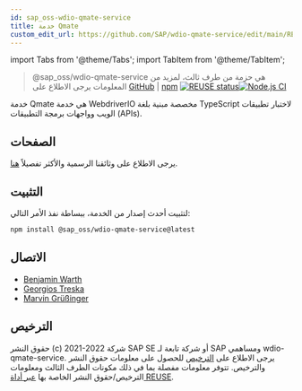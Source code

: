 ```yaml
---
id: sap_oss-wdio-qmate-service
title: خدمة Qmate
custom_edit_url: https://github.com/SAP/wdio-qmate-service/edit/main/README.md
---
```


import Tabs from '@theme/Tabs';
import TabItem from '@theme/TabItem';

> @sap_oss/wdio-qmate-service هي حزمة من طرف ثالث، لمزيد من المعلومات يرجى الاطلاع على [GitHub](https://github.com/SAP/wdio-qmate-service) | [npm](https://www.npmjs.com/package/@sap_oss/wdio-qmate-service)
[![REUSE status](https://api.reuse.software/badge/github.com/SAP/wdio-qmate-service)](https://api.reuse.software/info/github.com/SAP/wdio-qmate-service)[![Node.js CI](https://github.com/SAP/wdio-qmate-service/actions/workflows/node.js.yml/badge.svg)](https://github.com/SAP/wdio-qmate-service/actions/workflows/node.js.yml)

خدمة Qmate هي خدمة WebdriverIO مخصصة مبنية بلغة TypeScript لاختبار تطبيقات الويب وواجهات برمجة التطبيقات (APIs).

## الصفحات
يرجى الاطلاع على وثائقنا الرسمية والأكثر تفصيلاً [هنا](https://sap.github.io/wdio-qmate-service/).

## التثبيت
لتثبيت أحدث إصدار من الخدمة، ببساطة نفذ الأمر التالي:
```bash
npm install @sap_oss/wdio-qmate-service@latest
```

## الاتصال
- [Benjamin Warth](mailto:benjamin.warth@sap.com)
- [Georgios Treska](mailto:georgios.treska@sap.com)
- [Marvin Grüßinger](mailto:marvin.gruessinger@sap.com)


## الترخيص
حقوق النشر (c) 2021-2022 شركة SAP SE أو شركة تابعة لـ SAP ومساهمي wdio-qmate-service. يرجى الاطلاع على [الترخيص](https://github.com/SAP/wdio-qmate-service/blob/main/./LICENSES/Apache-2.0.txt) للحصول على معلومات حقوق النشر والترخيص. تتوفر معلومات مفصلة بما في ذلك مكونات الطرف الثالث ومعلومات الترخيص/حقوق النشر الخاصة بها [عبر أداة REUSE](https://api.reuse.software/info/github.com/SAP/wdio-qmate-service).